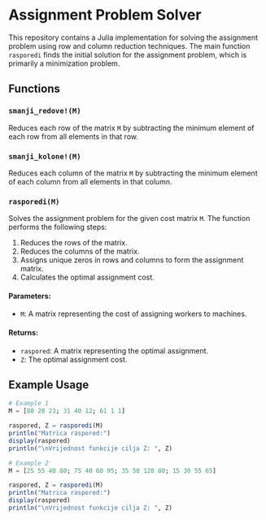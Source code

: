 # Assignment Problem Solver

This repository contains a Julia implementation for solving the assignment problem using row and column reduction techniques. The main function `rasporedi` finds the initial solution for the assignment problem, which is primarily a minimization problem.

## Functions

### `smanji_redove!(M)`

Reduces each row of the matrix `M` by subtracting the minimum element of each row from all elements in that row.

### `smanji_kolone!(M)`

Reduces each column of the matrix `M` by subtracting the minimum element of each column from all elements in that column.

### `rasporedi(M)`

Solves the assignment problem for the given cost matrix `M`. The function performs the following steps:
1. Reduces the rows of the matrix.
2. Reduces the columns of the matrix.
3. Assigns unique zeros in rows and columns to form the assignment matrix.
4. Calculates the optimal assignment cost.

#### Parameters:
- `M`: A matrix representing the cost of assigning workers to machines.

#### Returns:
- `raspored`: A matrix representing the optimal assignment.
- `Z`: The optimal assignment cost.

## Example Usage

```julia
# Example 1
M = [80 20 23; 31 40 12; 61 1 1]

raspored, Z = rasporedi(M)
println("Matrica raspored:")
display(raspored)
println("\nVrijednost funkcije cilja Z: ", Z)

# Example 2
M = [25 55 40 80; 75 40 60 95; 35 50 120 80; 15 30 55 65]

raspored, Z = rasporedi(M)
println("Matrica raspored:")
display(raspored)
println("\nVrijednost funkcije cilja Z: ", Z)
